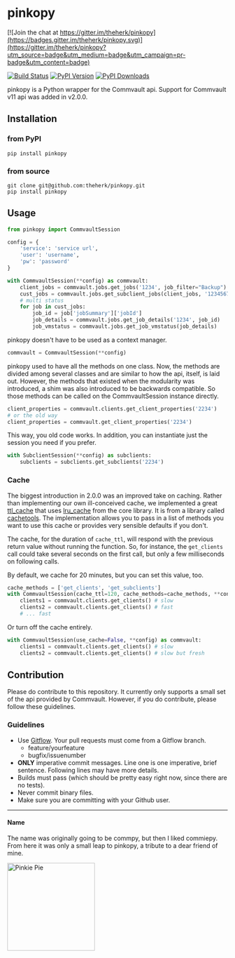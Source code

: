 pinkopy
=======

[![Join the chat at https://gitter.im/theherk/pinkopy](https://badges.gitter.im/theherk/pinkopy.svg)](https://gitter.im/theherk/pinkopy?utm_source=badge&utm_medium=badge&utm_campaign=pr-badge&utm_content=badge)

[![Build Status](https://travis-ci.org/theherk/pinkopy.svg)](https://travis-ci.org/theherk/pinkopy)
[![PyPI Version](https://img.shields.io/pypi/v/pinkopy.svg)](https://pypi.python.org/pypi/pinkopy)
[![PyPI Downloads](https://img.shields.io/pypi/dm/pinkopy.svg)](https://pypi.python.org/pypi/pinkopy)

pinkopy is a Python wrapper for the Commvault api. Support for Commvault v11 api was added in v2.0.0.

Installation
------------

### from PyPI

    pip install pinkopy

### from source

    git clone git@github.com:theherk/pinkopy.git
    pip install pinkopy

Usage
-----

```python
from pinkopy import CommvaultSession

config = {
    'service': 'service url',
    'user': 'username',
    'pw': 'password'
}

with CommvaultSession(**config) as commvault:
    client_jobs = commvault.jobs.get_jobs('1234', job_filter="Backup")
    cust_jobs = commvault.jobs.get_subclient_jobs(client_jobs, '12345678', last=3)
    # multi status
    for job in cust_jobs:
        job_id = job['jobSummary']['jobId']
        job_details = commvault.jobs.get_job_details('1234', job_id)
        job_vmstatus = commvault.jobs.get_job_vmstatus(job_details)
```

pinkopy doesn't have to be used as a context manager.

```python
commvault = CommvaultSession(**config)
```

pinkopy used to have all the methods on one class. Now, the methods are divided among several classes and are similar to how the api, itself, is laid out. However, the methods that existed when the modularity was introduced, a shim was also introduced to be backwards compatible. So those methods can be called on the CommvaultSession instance directly.

```python
client_properties = commvault.clients.get_client_properties('2234')
# or the old way
client_properties = commvault.get_client_properties('2234')
```

This way, you old code works. In addition, you can instantiate just the session you need if you prefer.

```python
with SubclientSession(**config) as subclients:
    subclients = subclients.get_subclients('2234')
```

### Cache

The biggest introduction in 2.0.0 was an improved take on caching. Rather than implementing our own ill-conceived cache, we implemented a great [ttl_cache](https://pythonhosted.org/cachetools/#cachetools.func.ttl_cache) that uses [lru_cache](https://docs.python.org/3/library/functools.html#functools.lru_cache) from the core library. It is from a library called [cachetools](https://pythonhosted.org/cachetools/). The implementation allows you to pass in a list of methods you want to use this cache or provides very sensible defaults if you don't.

The cache, for the duration of `cache_ttl`, will respond with the previous return value without running the function. So, for instance, the `get_clients` call could take several seconds on the first call, but only a few milliseconds on following calls.

By default, we cache for 20 minutes, but you can set this value, too.

```python
cache_methods = ['get_clients', 'get_subclients']
with CommvaultSession(cache_ttl=120, cache_methods=cache_methods, **config) as commvault:
    clients1 = commvault.clients.get_clients() # slow
    clients2 = commvault.clients.get_clients() # fast
    # ... fast
```

Or turn off the cache entirely.

```python
with CommvaultSession(use_cache=False, **config) as commvault:
    clients1 = commvault.clients.get_clients() # slow
    clients2 = commvault.clients.get_clients() # slow but fresh
```

Contribution
------------

Please do contribute to this repository. It currently only supports a small set of the api provided by Commvault. However, if you do contribute, please follow these guidelines.

### Guidelines

+ Use [Gitflow](https://www.atlassian.com/git/tutorials/comparing-workflows/). Your pull requests must come from a Gitflow branch.
    - feature/yourfeature
    - bugfix/issuenumber
+ **ONLY** imperative commit messages. Line one is one imperative, brief sentence. Following lines may have more details.
+ Builds must pass (which should be pretty easy right now, since there are no tests).
+ Never commit binary files.
+ Make sure you are committing with your Github user.

---

#### Name

The name was originally going to be commpy, but then I liked commiepy. From here it was only a small leap to pinkopy, a tribute to a dear friend of mine.

<img src="http://i.imgur.com/gAs94pn.png" alt="Pinkie Pie" width="200">

